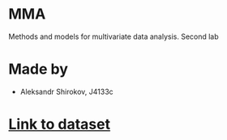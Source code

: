 # MMA
Methods and models for multivariate data analysis. Second lab

# Made by

- Aleksandr Shirokov, J4133c

# [Link to dataset](https://www.kaggle.com/devbcdestiller/bitcoin-usdt-price-trend-indicators)
